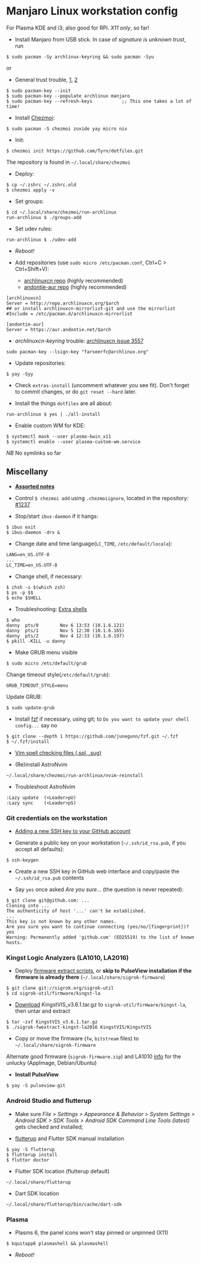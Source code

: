 # Manjaro Linux workstation config

For Plasma KDE and i3; also good for RPi. _X11 only_, so far!

- Install Manjaro from USB stick. In case of _signature is unknown trust_, run

```
$ sudo pacman -Sy archlinux-keyring && sudo pacman -Syu
```

or

- General trust trouble, [1](https://forum.manjaro.org/t/update-error-failed-to-commit-transaction/150638),
  [2](https://forum.manjaro.org/t/error-failed-to-commit-transaction-invalid-or-corrupted-package-pgp-signature/150830)

```
$ sudo pacman-key --init
$ sudo pacman-key --populate archlinux manjaro
$ sudo pacman-key --refresh-keys           ;; This one takes a lot of time!
```

- Install [Chezmoi](https://www.chezmoi.io/):

```
$ sudo pacman -S chezmoi zoxide yay micro nix
```

- Init:

```
$ chezmoi init https://github.com/Tyrn/dotfiles.git
```

The repository is found in `~/.local/share/chezmoi`

- Deploy:

```
$ cp ~/.zshrc ~/.zshrc.old
$ chezmoi apply -v
```

- Set groups:

```
$ cd ~/.local/share/chezmoi/run-archlinux
run-archlinux $ ./groups-add
```

- Set udev rules:

```
run-archlinux $ ./udev-add
```

- _Reboot!_

- Add repositories (use `sudo micro /etc/pacman.conf`, Ctrl+C > Ctrl+Shift+V):

  - [archlinuxcn repo](https://wiki.archlinux.org/title/unofficial_user_repositories#archlinuxcn) (highly recommended)
  - [andontie-aur repo](https://wiki.archlinux.org/title/unofficial_user_repositories#andontie-aur) (highly recommended)

```
[archlinuxcn]
Server = http://repo.archlinuxcn.org/$arch
## or install archlinuxcn-mirrorlist-git and use the mirrorlist
#Include = /etc/pacman.d/archlinuxcn-mirrorlist

[andontie-aur]
Server = https://aur.andontie.net/$arch
```

- _archlinuxcn-keyring_ trouble: [archlinuxcn issue 3557](https://github.com/archlinuxcn/repo/issues/3557)

```
sudo pacman-key --lsign-key "farseerfc@archlinux.org"
```

- Update repositories:

```
$ yay -Syy
```

- Check `extras-install` (uncomment whatever you see fit).
  Don't forget to commit changes, or do `git reset --hard` later.

- Install the things `dotfiles` are all about:

```
run-archlinux $ yes | ./all-install
```

- Enable custom WM for KDE:

```
$ systemctl mask --user plasma-kwin_x11
$ systemctl enable --user plasma-custom-wm.service
```

_NB_ No symlinks so far

## Miscellany

- [**Assorted notes**](https://github.com/Tyrn/arch-chronicle/tree/master/Usage)

- Control `$ chezmoi add` using `.chezmoiignore`, located in the repository: [#1237](https://github.com/twpayne/chezmoi/issues/1237)

- Stop/start `ibus-daemon` if it hangs:

```
$ ibus exit
$ ibus-daemon -drx &
```

- Change date and time language(`LC_TIME`, `/etc/default/locale`):

```
LANG=en_US.UTF-8
...
LC_TIME=en_US.UTF-8

```

- Change shell, if necessary:

```
$ chsh -s $(which zsh)
$ ps -p $$
$ echo $SHELL
```

- Troubleshooting: [Extra shells](https://unix.stackexchange.com/questions/39881/running-chsh-does-not-change-shell)

```
$ who
danny  pts/0        Nov 6 13:53 (10.1.6.121)
danny  pts/1        Nov 5 12:30 (10.1.6.165)
danny  pts/2        Nov 4 12:33 (10.1.6.197)
$ pkill -KILL -u danny
```

- Make GRUB menu visible

```
$ sudo micro /etc/default/grub
```

Change timeout style(`/etc/default/grub`):

```
GRUB_TIMEOUT_STYLE=menu
```

Update GRUB:

```
$ sudo update-grub
```

- Install [fzf](https://github.com/junegunn/fzf#using-git) if necessary, using git; to `Do you want to update your shell config...` say no

```
$ git clone --depth 1 https://github.com/junegunn/fzf.git ~/.fzf
$ ~/.fzf/install
```

- [Vim spell checking files (.spl, .sug)](https://ftp.nluug.nl/vim/runtime/spell/)

- (Re)install AstroNvim

```
~/.local/share/chezmoi/run-archlinux/nvim-reinstall
```

- Troubleshoot AstroNvim

```
:Lazy update  (<Leader>pU)
:Lazy sync    (<Leader>pS)
```

### Git credentials on the workstation

- [Adding a new SSH key to your GitHub account](https://docs.github.com/en/authentication/connecting-to-github-with-ssh/adding-a-new-ssh-key-to-your-github-account)

- Generate a public key on your workstation (`~/.ssh/id_rsa.pub`, if you accept all defaults):

```
$ ssh-keygen
```

- Create a new SSH key in GitHub web interface and copy/paste the `~/.ssh/id_rsa.pub` contents

- Say `yes` once asked _Are you sure..._ (the question is never repeated):

```
$ git clone git@github.com: ...
Cloning into ...
The authenticity of host '...' can't be established.
...
This key is not known by any other names.
Are you sure you want to continue connecting (yes/no/[fingerprint])? yes
Warning: Permanently added 'github.com' (ED25519) to the list of known hosts.
```

### Kingst Logic Analyzers (LA1010, LA2016)

- Deploy [firmware extract scripts](https://sigrok.org/wiki/Firmware#Where_to_put_the_firmware_files), or **skip to PulseView installation if the firmware is already there** (`~/.local/share/sigrok-firmware`)

```
$ git clone git://sigrok.org/sigrok-util
$ cd sigrok-util/firmware/kingst-la
```

- [Download](http://www.qdkingst.com/en/vis-old) KingstVIS_v3.6.1.tar.gz to `sigrok-util/firmware/kingst-la`, then untar and extract

```
$ tar -zxf KingstVIS_v3.6.1.tar.gz
$ ./sigrok-fwextract-kingst-la2016 KingstVIS/KingstVIS
```

- Copy or move the firmware (`fw`, `bitstream` files) to `~/.local/share/sigrok-firmware`

Alternate good firmware (`sigrok-firmware.zip`) and LA1010 [info](https://www.foroelectro.net/herramientas-f27/analizadores-logicos-kingst-la-xxxx-y-sigrok-pulse-t474.html) for the unlucky (AppImage, Debian/Ubuntu)

- **Install PulseView**

```
$ yay -S pulseview-git
```

### Android Studio and flutterup

- Make sure _File > Settings > Appearance & Behavior > System Settings > Android SDK > SDK Tools > Android SDK Command Line Tools (latest)_ gets checked and installed;

- [flutterup](https://github.com/Decodetalkers/flutterup) and Flutter SDK manual installation

```
$ yay -S flutterup
$ flutterup install
$ flutter doctor
```

- Flutter SDK location (flutterup default)

```
~/.local/share/flutterup
```

- Dart SDK location

```
~/.local/share/flutterup/bin/cache/dart-sdk
```

### Plasma

- Plasms 6, the panel icons won't stay pinned or unpinned (X11)

```
$ kquitapp6 plasmashell && plasmashell
```

- _Reboot!_
